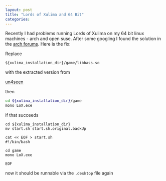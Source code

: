 ```yaml
---
layout: post
title: "Lords of Xulima and 64 Bit"
categories:
---
```


Recently I had problems running Lords of Xulima on my 64 bit linux machines - arch and open suse. After some googling I found the solution in the [arch forums](https://bbs.archlinux.org/viewtopic.php?id=206520). Here is the fix:

Replace

```
${xulima_installation_dir}/game/libbass.so
```


with the extracted version from

[un4seen](http://www.un4seen.com/download.php?bass24-linux)

then

``` bash
cd ${xulima_installation_dir}/game
mono LoX.exe
```

if that succeeds

```
cd ${xulima_installation_dir}
mv start.sh start.sh.original.backUp

cat << EOF > start.sh
#!/bin/bash

cd game
mono LoX.exe

EOF
```

now it should be runnable via the `.desktop` file again

